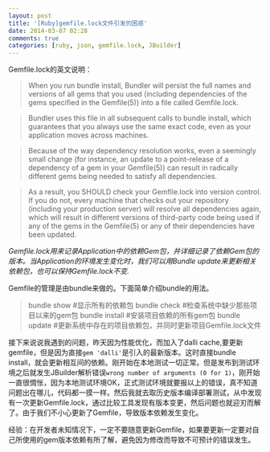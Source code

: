 ```yaml
---
layout: post
title: '[Ruby]gemfile.lock文件引发的困惑'
date: 2014-03-07 02:28
comments: true
categories: [ruby, json, gemfile.lock, JBuilder]
---
```

Gemfile.lock的英文说明：
    
> When you run bundle install, Bundler will persist the full names and versions of all gems that you used (including dependencies of the gems specified in the Gemfile(5)) into a file called Gemfile.lock.

> Bundler uses this file in all subsequent calls to bundle install, which guarantees that you always use the same exact code, even as your application moves across machines.

> Because of the way dependency resolution works, even a seemingly small change (for instance, an update to a point-release of a dependency of a gem in your Gemfile(5)) can result in radically different gems being needed to satisfy all dependencies.

> As a result, you SHOULD check your Gemfile.lock into version control. If you do not, every machine that checks out your repository (including your production server) will resolve all dependencies again, which will result in different versions of third-party code being used if any of the gems in the Gemfile(5) or any of their dependencies have been updated.

*Gemfile.lock用来记录Application中的依赖Gem包，并详细记录了依赖Gem包的版本。当Application的环境发生变化时，我们可以用Bundle update来更新相关依赖包，也可以保持Gemfile.lock不变.*
  
  Gemfile的管理是由bundle来做的。下面简单介绍bundle的用法。
  > bundle show     #显示所有的依赖包
  > bundle check     #检查系统中缺少那些项目以来的gem包
  > bundle install    #安装项目依赖的所有gem包
  > bundle update  #更新系统中存在的项目依赖包，并同时更新项目Gemfile.lock文件

 接下来说说我遇到的问题，昨天因为性能优化，而加入了dalli cache,要更新gemfile，但是因为直接`gem 'dalli'`是引入的最新版本。这时直接bundle install，就会更新相互间的依赖。刚开始在本地测试一切正常。但是发布到测试环境之后就发生JBuilder解析错误`wrong number of arguments (0 for 1)`，刚开始一直很惆怅，因为本地测试环境OK，正式测试环境就要报以上的错误，真不知道问题出在哪儿，代码都一摸一样。然后我就去取历史版本编译部署测试，从中发现有一次更新Gemfile.lock，通过比较工具发现有版本变更，然后问题也就迎刃而解了。由于我们不小心更新了Gemfile，导致版本依赖发生变化。
 
  经验：在开发者未知情况下，一定不要随意更新Gemfile，如果要更新一定要对自己所使用的gem版本依赖有所了解，避免因为修改而导致不可预计的错误发生。